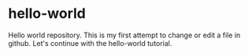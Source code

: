 # hello-world
Hello world repository.
This is my first attempt to change or edit a file in github.
Let's continue with the hello-world tutorial.
